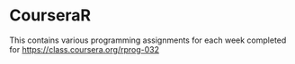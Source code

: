 # CourseraR
This contains various programming assignments for each week completed for https://class.coursera.org/rprog-032 

